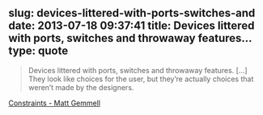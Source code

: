slug: devices-littered-with-ports-switches-and
date: 2013-07-18 09:37:41
title: Devices littered with ports, switches and throwaway features...
type: quote
---

> Devices littered with ports, switches and throwaway features. […] They look like choices for the user, but they’re actually choices that weren’t made by the designers.

[Constraints - Matt Gemmell](http://mattgemmell.com/2013/07/15/constraints/)
